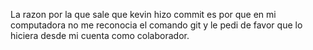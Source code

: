 La razon por la que sale que kevin hizo commit es por que en mi computadora no me reconocia el comando git y le pedi de favor que lo hiciera desde mi cuenta como colaborador.
